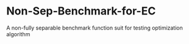 # Non-Sep-Benchmark-for-EC
A non-fully separable benchmark function suit for testing optimization algorithm
